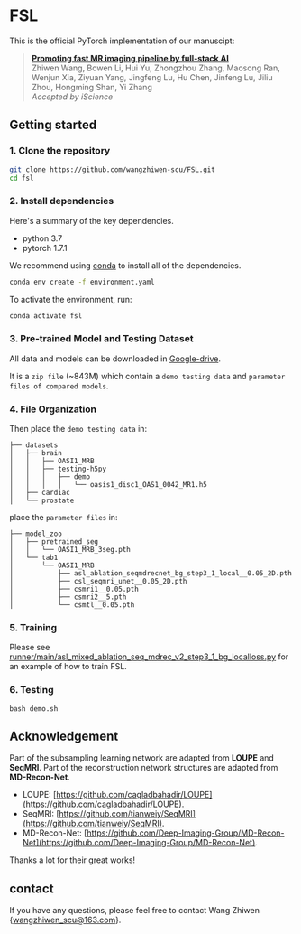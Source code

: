 # FSL

This is the official PyTorch implementation of our manuscipt:

> [**Promoting fast MR imaging pipeline by full-stack AI**](xxx)       
> Zhiwen Wang, Bowen Li, Hui Yu, Zhongzhou Zhang, Maosong Ran, Wenjun Xia, Ziyuan Yang, Jingfeng Lu, Hu Chen, Jinfeng Lu, Jiliu Zhou, Hongming Shan, Yi Zhang        
> *Accepted by iScience*

## Getting started

###  1. Clone the repository
```bash
git clone https://github.com/wangzhiwen-scu/FSL.git
cd fsl
```


### 2. Install dependencies

Here's a summary of the key dependencies.
- python 3.7
- pytorch 1.7.1

We recommend using [conda](https://docs.conda.io/en/latest/) to install all of the dependencies.

```bash
conda env create -f environment.yaml
```
To activate the environment, run:

```bash
conda activate fsl
```

### 3. Pre-trained Model and Testing Dataset
All data and models can be downloaded in [Google-drive](https://drive.google.com/file/d/1fdxsNnbEURpetsH9seP4RRv9nML2y2i1/view?usp=sharing).

It is a `zip file` (~843M) which contain a `demo testing data` and `parameter files of compared models`. 

### 4. File Organization
Then place the `demo testing data` in:

```
├── datasets
│   ├── brain
│   │   ├── OASI1_MRB
│   │   ├── testing-h5py
│   │   │   ├── demo
│   │   │   │   └── oasis1_disc1_OAS1_0042_MR1.h5
│   ├── cardiac
│   └── prostate
```

place the `parameter files` in:
```
├── model_zoo
│   ├── pretrained_seg
│   │   └── OASI1_MRB_3seg.pth
│   └── tab1
│       └── OASI1_MRB
│           ├── asl_ablation_seqmdrecnet_bg_step3_1_local__0.05_2D.pth
│           ├── csl_seqmri_unet__0.05_2D.pth
│           ├── csmri1__0.05.pth
│           ├── csmri2__5.pth
│           └── csmtl__0.05.pth
```
### 5. Training

Please see [runner/main/asl_mixed_ablation_seq_mdrec_v2_step3_1_bg_localloss.py](runner/main/asl_mixed_ablation_seq_mdrec_v2_step3_1_bg_localloss.py) for an example of how to train FSL.


### 6. Testing

```
bash demo.sh
```

## Acknowledgement

Part of the subsampling learning network are adapted from **LOUPE** and **SeqMRI**. 
Part of the reconstruction network structures are adapted from **MD-Recon-Net**.
 
+ LOUPE: [https://github.com/cagladbahadir/LOUPE](https://github.com/cagladbahadir/LOUPE).
+ SeqMRI: [https://github.com/tianweiy/SeqMRI](https://github.com/tianweiy/SeqMRI).
+ MD-Recon-Net: [https://github.com/Deep-Imaging-Group/MD-Recon-Net](https://github.com/Deep-Imaging-Group/MD-Recon-Net).

Thanks a lot for their great works!

## contact
If you have any questions, please feel free to contact Wang Zhiwen {wangzhiwen_scu@163.com}.

<!-- ## Citation

If you find this project useful, please consider citing:

```bibtex
@inproceedings{st++,
  title={ST++: Make Self-training Work Better for Semi-supervised Semantic Segmentation},
  author={Yang, Lihe and Zhuo, Wei and Qi, Lei and Shi, Yinghuan and Gao, Yang},
  booktitle={xxx},
  year={xxx}
}

@inproceedings{unimatch,
  title={Revisiting Weak-to-Strong Consistency in Semi-Supervised Semantic Segmentation},
  author={Yang, Lihe and Qi, Lei and Feng, Litong and Zhang, Wayne and Shi, Yinghuan},
  booktitle={CVPR},
  year={2023}
}
``` -->